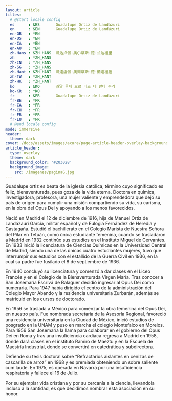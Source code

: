 ```yaml
---
layout: article
titles:
  # @start locale config
  es      : &ES       Guadalupe Ortiz de Landázuri
  en      : &EN       Guadalupe Ortiz de Landázuri
  en-GB   : *EN
  en-US   : *EN
  en-CA   : *EN
  en-AU   : *EN
  zh-Hans : &ZH_HANS  瓜达卢佩·奥尔蒂斯·德·兰达祖里
  zh      : *ZH_HANS
  zh-CN   : *ZH_HANS
  zh-SG   : *ZH_HANS
  zh-Hant : &ZH_HANT  瓜達盧佩·奧爾蒂斯·德·蘭達祖裡
  zh-TW   : *ZH_HANT
  zh-HK   : *ZH_HANT
  ko      : &KO       과달 루페 오르 티즈 데 란다 주리
  ko-KR   : *KO
  fr      : &FR       Guadalupe Ortiz de Landázuri
  fr-BE   : *FR
  fr-CA   : *FR
  fr-CH   : *FR
  fr-FR   : *FR
  fr-LU   : *FR
  # @end locale config
mode: immersive
header: 
  theme: dark
cover: /docs/assets/images/axure/page-article-header-overlay-background-image.jpg
article_header:
  type: overlay
  theme: dark
  background_color: '#203028'
  background_image:
    src: /imagenes/paginaG.jpg
---
```


Guadalupe ortiz es beata de la iglesia católica, término cuyo significado es feliz, bienaventurada, pues goza de la vida eterna. Doctora en química, investigadora, profesora, una mujer valiente y emprendedora que dejó su país de origen para cumplir una misión compartiendo su vida, su carisma, en la obra del Opus Dei y apoyando a los menos favorecidos.

Nació en Madrid el 12 de diciembre de 1916, hija de Manuel Ortiz de Landázauri García, militar español y de Eulogia Fernández de Heredia y Gastagaña. Estudió el bachillerato en el Colegio Marista de Nuestra Señora del Pilar en Tetuán, como única estudiante femenina, cuando se trasladaron a Madrid en 1932 continúo sus estudios en el Instituto Miguel de Cervantes. En 1933 inició la licenciatura de Ciencias Químicas en la Universidad Central de Madrid, siendo una de las únicas cuatro estudiantes mujeres, tuvo que interrumpir sus estudios con el estallido de la Guerra Civil en 1936, en la cual su padre fue fusilado el 8 de septiembre de 1936. 

En 1940 concluyó su licenciatura y comenzó a dar clases en el Liceo Francés y en el Colegio de la Bienaventurada Virgen María. Tras conocer a San Josemaría Escrivá de Balaguer decidió ingresar al Opus Dei como numeraria. Para 1947 había dirigido el centro de la administración del Colegio Mayor Abando y la residencia universitaria Zurbarán, además se matriculó en los cursos de doctorado.

En 1956 se traslada a México para comenzar la obra femenina del Opus Dei, en nuestro país. Fue nombrada secretaria de la Asesoría Regional, favoreció una residencia universitaria en la Ciudad de México, inició estudios de posgrado en la UNAM y puso en marcha el colegio Montefalco en Morelos. Para 1956 San Josemaría la llama para colaborar en el gobierno del Opus Dei en Roma y tras una insuficiencia cardiaca regresa a Madrid en 1958, donde dará clases en el instituto Ramiro de Maeztu y en la Escuela de Maestría Industrial, donde se convertirá en catedrática y subdirectora.

Defiende su tesis doctoral sobre “Refractarios aislantes en cenizas de cascarilla de arroz” en 1968 y es premiada obteniendo un sobre saliente cum laude. En 1975, es operada en Navarra por una insuficiencia respiratoria y fallece el 16 de Julio.

Por su ejemplar vida cristiana y por su cercanía a la ciencia, llevandola incluso a la santidad, es que decidimos nombrar esta asociación en su honor.
